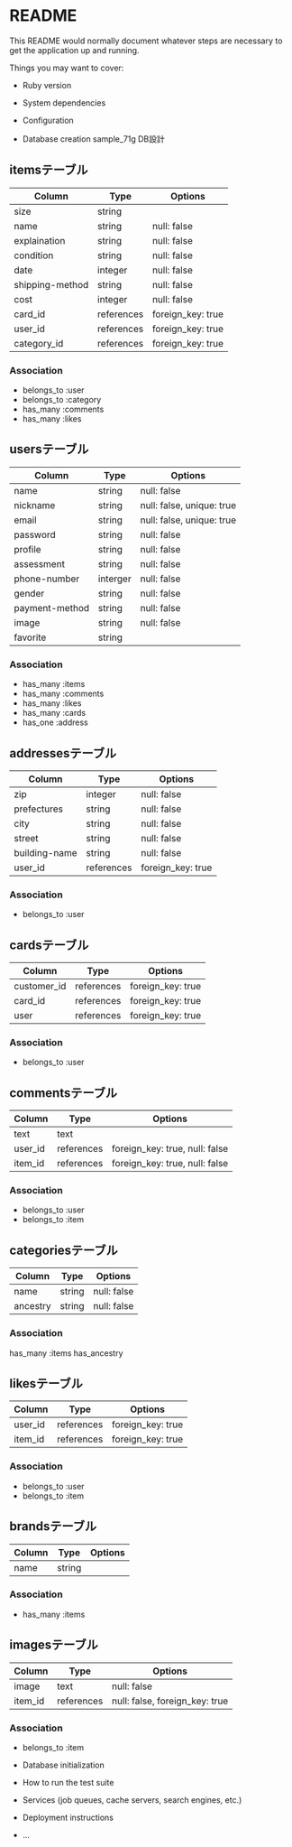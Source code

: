 # README

This README would normally document whatever steps are necessary to get the
application up and running.

Things you may want to cover:

* Ruby version

* System dependencies

* Configuration

* Database creation
sample_71g  DB設計
## itemsテーブル
|Column|Type|Options|
|------|----|-------|
|size|string|
|name|string|null: false|
|explaination|string|null: false|
|condition|string|null: false|
|date|integer|null: false|
|shipping-method|string|null: false|
|cost|integer|null: false|
|card_id|references|foreign_key: true|
|user_id|references|foreign_key: true|
|category_id|references|foreign_key: true|
### Association
- belongs_to :user
- belongs_to :category
- has_many :comments
- has_many :likes

## usersテーブル
|Column|Type|Options|
|------|----|-------|
|name|string|null: false|
|nickname|string|null: false, unique: true|
|email|string|null: false, unique: true|
|password|string|null: false|
|profile|string|null: false|
|assessment|string|null: false|
|phone-number|interger|null: false|
|gender|string|null: false|
|payment-method|string|null: false|
|image|string|null: false|
|favorite|string|
### Association
- has_many :items
- has_many  :comments
- has_many  :likes
- has_many  :cards
- has_one :address

## addressesテーブル
|Column|Type|Options|
|------|----|-------|
|zip|integer|null: false|
|prefectures|string|null: false|
|city|string|null: false|
|street|string|null: false|
|building-name|string|null: false|
|user_id|references|foreign_key: true|
### Association
- belongs_to :user

## cardsテーブル
|Column|Type|Options|
|------|----|-------|
|customer_id|references|foreign_key: true|
|card_id|references|foreign_key: true|
|user|references|foreign_key: true|
### Association
- belongs_to :user

## commentsテーブル
|Column|Type|Options|
|------|----|-------|
|text|text|
|user_id|references|foreign_key: true, null: false|
|item_id|references|foreign_key: true, null: false|
### Association
- belongs_to :user
- belongs_to :item

## categoriesテーブル
|Column|Type|Options|
|------|----|-------|
|name|string|null: false|
|ancestry|string|null: false|
### Association
has_many :items
has_ancestry

## likesテーブル
|Column|Type|Options|
|------|----|-------|
|user_id|references|foreign_key: true|
|item_id|references|foreign_key: true|
### Association
- belongs_to :user
- belongs_to :item

## brandsテーブル
|Column|Type|Options|
|------|----|-------|
|name|string|
### Association
- has_many :items

## imagesテーブル
|Column|Type|Options|
|------|----|-------|
|image|text|null: false|
|item_id|references|null: false, foreign_key: true|
### Association
- belongs_to :item

* Database initialization

* How to run the test suite

* Services (job queues, cache servers, search engines, etc.)

* Deployment instructions

* ...
